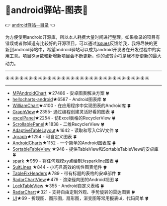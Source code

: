 # :running:android驿站-图表:running:
:point_right: [android驿站--目录](https://github.com/enChenging/android_posthouse) :point_left:

为方便使用android开源库，所以本人耗费大量时间进行整理。如果收录的项目有错误或者你知道有比较好的开源项目，可以通过[Issues](https://github.com/enChenging/android_posthouse/issues)反馈给我，我将尽快的更新到android驿站中，希望android驿站可以成为android开发者在开发过程中的实用工具。项目Star数和新增新项目会不断更新，你的点赞:+1:将是我不断更新的最大动力。

<HR style="FILTER: progid:DXImageTransform.Microsoft.Shadow(color:#987cb9,direction:145,strength:15)" width="100%" color=#987cb9 SIZE=1>

:sunny::sunny::sunny::sunny::sunny::sunny::sunny::sunny::sunny::sunny::sunny::sunny::sunny::sunny::sunny::sunny::sunny::sunny::sunny::sunny::sunny::sunny::sunny::sunny::sunny::sunny::sunny::sunny::sunny::sunny::sunny:
<HR style="FILTER: progid:DXImageTransform.Microsoft.Shadow(color:#987cb9,direction:145,strength:15)" width="100%" color=#987cb9 SIZE=1>



- [MPAndroidChart](https://github.com/PhilJay/MPAndroidChart) ★27486 - 安卓图表解决方案 :four_leaf_clover:
- [hellocharts-android](https://github.com/lecho/hellocharts-android)★6587 - Android图表库 :four_leaf_clover:
- [WilliamChart](https://github.com/diogobernardino/WilliamChart)★4100 - 在应用程序中实现图表的Android库 :four_leaf_clover:
- [GraphView](https://github.com/jjoe64/GraphView)★2355- 通过编程创建灵活好看的图表 :four_leaf_clover:
- [excelPanel](https://github.com/zhouchaoyuan/excelPanel)★2254 - 仿Excel表格的RecyclerView :four_leaf_clover:
- [ScrollablePanel](https://github.com/Kelin-Hong/ScrollablePanel)★1838 - 二维RecyclerView :four_leaf_clover:
- [AdaptiveTableLayout](https://github.com/Cleveroad/AdaptiveTableLayout)★1642 - 读取和写入CSV文件  :four_leaf_clover:
- [Jgraph](https://github.com/ZuYun/Jgraph)★1254 - 可自定义图表 :four_leaf_clover:
- [AndroidCharts](https://github.com/HackPlan/AndroidCharts)★1152 - 一个简单的Android图表库 :four_leaf_clover:
- [SortableTableView](https://github.com/ISchwarz23/SortableTableView) ★948 - 提供TableView和SortableTableView的安卓库 :four_leaf_clover:
- [spark](https://github.com/robinhood/spark) ★959 - 将任何规模xy点绘制为sparkline图表 :four_leaf_clover:
- [SuitLines](https://github.com/whataa/SuitLines) ★844 - 小巧且高效的线性图表组件 :four_leaf_clover:
- [TableFixHeaders](https://github.com/InQBarna/TableFixHeaders)★789 - 带有标题的表格的安卓部件 :four_leaf_clover:
- [RadarChartView](https://github.com/DmitriyZaitsev/RadarChartView)★479 - 渲染径向图的Android视图 :four_leaf_clover:
- [LockTableView](https://github.com/RmondJone/LockTableView) ★355 - Android自定义表格 :four_leaf_clover:
- [RadarChart](https://github.com/qstumn/RadarChart)★321 - 支持自由定制外观、手势旋转的雷达图表 :four_leaf_clover:
- [UI](https://github.com/supertaohaili/UI)★69 - 折现图、图形图，扇形图，渐变图等常用报表ui，代码简单 :four_leaf_clover:


        
